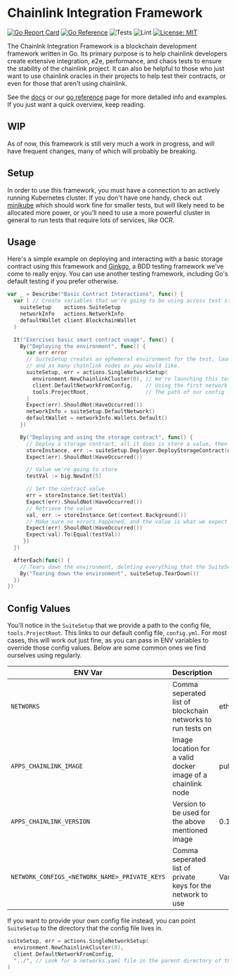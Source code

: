 # Chainlink Integration Framework

[![Go Report Card](https://goreportcard.com/badge/github.com/smartcontractkit/integrations-framework)](https://goreportcard.com/report/github.com/smartcontractkit/integrations-framework)
[![Go Reference](https://pkg.go.dev/badge/github.com/smartcontractkit/integrations-framework.svg)](https://pkg.go.dev/github.com/smartcontractkit/integrations-framework)
![Tests](https://github.com/smartcontractkit/integrations-framework/actions/workflows/test.yaml/badge.svg)
![Lint](https://github.com/smartcontractkit/integrations-framework/actions/workflows/lint.yaml/badge.svg)
[![License: MIT](https://img.shields.io/badge/License-MIT-yellow.svg)](https://opensource.org/licenses/MIT)

The Chainlnk Integration Framework is a blockchain development framework written in Go. Its primary purpose is to help
chainlink developers create extensive integration, e2e, performance, and chaos tests to ensure the stability of the
chainlink project. It can also be helpful to those who just want to use chainlink oracles in their projects to help
test their contracts, or even for those that aren't using chainlink.

See the [docs](https://smartcontractkit.github.io/integrations-framework/) or our
[go reference](https://pkg.go.dev/github.com/smartcontractkit/integrations-framework) page for more detailed info and
examples. If you just want a quick overview, keep reading.

## WIP

As of now, this framework is still very much a work in progress, and will have frequent changes, many of which
will probably be breaking.

## Setup

In order to use this framework, you must have a connection to an actively running Kubernetes cluster. If you don't have
one handy, check out [minikube](https://minikube.sigs.k8s.io/docs/start/) which should work fine for smaller tests,
but will likely need to be allocated more power, or you'll need to use a more powerful cluster in general to run tests
that require lots of services, like OCR.

## Usage

Here's a simple example on deploying and interacting with a basic storage contract using this framework and
[Ginkgo](https://github.com/onsi/ginkgo), a BDD testing framework we've come to really enjoy. You can use another testing
framework, including Go's default testing if you prefer otherwise.

```go
var _ = Describe("Basic Contract Interactions", func() {
  var ( // Create variables that we're going to be using across test steps
    suiteSetup    actions.SuiteSetup
    networkInfo   actions.NetworkInfo
    defaultWallet client.BlockchainWallet
  )

  It("Exercises basic smart contract usage", func() {
    By("Deploying the environment", func() {
      var err error
      // SuiteSetup creates an ephemeral environment for the test, launching a simulated blockchain, an external adapter
      // and as many chainlink nodes as you would like.
      suiteSetup, err = actions.SingleNetworkSetup( 
        environment.NewChainlinkCluster(0), // We're launching this test with 0 chainlnk nodes
        client.DefaultNetworkFromConfig,    // Using the first network defined in our config file
        tools.ProjectRoot,                  // The path of our config file.
      )
      Expect(err).ShouldNot(HaveOccurred())
      networkInfo = suiteSetup.DefaultNetwork()
      defaultWallet = networkInfo.Wallets.Default()
    })

    By("Deploying and using the storage contract", func() {
      // Deploy a storage contract, all it does is store a value, then regurgitate that value when called for
      storeInstance, err := suiteSetup.Deployer.DeployStorageContract(defaultWallet)
      Expect(err).ShouldNot(HaveOccurred())

      // Value we're going to store
      testVal := big.NewInt(5)

      // Set the contract value
      err = storeInstance.Set(testVal)
      Expect(err).ShouldNot(HaveOccurred())
      // Retrieve the value
      val, err := storeInstance.Get(context.Background())
      // Make sure no errors happened, and the value is what we expect
      Expect(err).ShouldNot(HaveOccurred())
      Expect(val).To(Equal(testVal))
     })
  })

  AfterEach(func() {
    // Tears down the environment, deleting everything that the SuiteSetup launched, and collecting logs if the test failed
    By("Tearing down the environment", suiteSetup.TearDown())
  })
})
```

## Config Values

You'll notice in the `SuiteSetup` that we provide a path to the config file, `tools.ProjectRoot`. This links to our default
config file, `config.yml`. For most cases, this will work out just fine, as you can pass in ENV variables to override those
config values. Below are some common ones we find ourselves using regularly.

| ENV Var                 | Description                                                 | Default                            |
|-------------------------|-------------------------------------------------------------|------------------------------------|
|`NETWORKS`               | Comma seperated list of blockchain networks to run tests on | ethereum_geth,ethereum_geth        |
|`APPS_CHAINLINK_IMAGE`   | Image location for a valid docker image of a chainlink node | public.ecr.aws/chainlink/chainlink |
|`APPS_CHAINLINK_VERSION` | Version to be used for the above mentioned image            | 0.10.14                            |
|`NETWORK_CONFIGS_<NETWORK_NAME>_PRIVATE_KEYS` | Comma seperated list of private keys for the network to use | Varies        |

If you want to provide your own config file instead, you can point `SuiteSetup` to the directory that the config file lives in.

```go
suiteSetup, err = actions.SingleNetworkSetup( 
  environment.NewChainlinkCluster(0), 
  client.DefaultNetworkFromConfig,    
  "../", // Look for a networks.yaml file in the parent directory of this test file.                 
)
```
